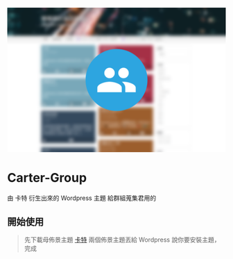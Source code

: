 ![](https://raw.githubusercontent.com/gnehs/Carter-Group/9e6f05cb17928042586c51f820bbca8ae21a203a/screenshot.png)
# Carter-Group
由 卡特 衍生出來的 Wordpress 主題 給群組蒐集君用的

## 開始使用
> 先下載母佈景主題 [卡特](https://github.com/gnehs/Carter)
> 兩個佈景主題丟給 Wordpress 說你要安裝主題，完成
